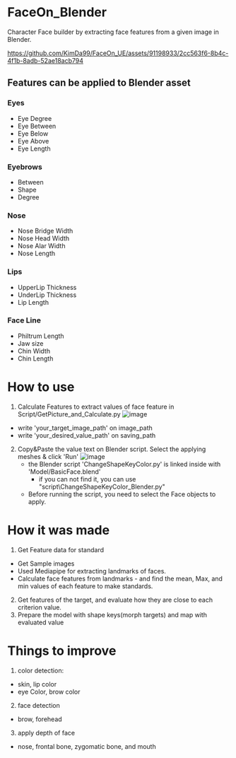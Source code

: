 # FaceOn_Blender
Character Face builder by extracting face features from a given image in Blender.

https://github.com/KimDa99/FaceOn_UE/assets/91198933/2cc563f6-8b4c-4f1b-8adb-52ae18acb794

## Features can be applied to Blender asset
### Eyes
- Eye Degree
- Eye Between
- Eye Below
- Eye Above
- Eye Length

### Eyebrows
- Between
- Shape
- Degree

### Nose
- Nose Bridge Width
- Nose Head Width
- Nose Alar Width
- Nose Length

### Lips
- UpperLip Thickness
- UnderLip Thickness
- Lip Length

### Face Line
- Philtrum Length
- Jaw size
- Chin Width
- Chin Length

# How to use
1. Calculate Features to extract values of face feature in Script/GetPicture_and_Calculate.py
![image](https://github.com/KimDa99/FaceOn_Blender/assets/91198933/e09f88c4-5a44-4846-8960-3f98566d0a31)
- write 'your_target_image_path' on image_path
- write 'your_desired_value_path' on saving_path
  
2. Copy&Paste the value text on Blender script. Select the applying meshes & click 'Run'
   ![image](https://github.com/KimDa99/FaceOn_Blender/assets/91198933/a1720f78-712a-4b17-8e2e-2e9335a9db56)
   - the Blender script 'ChangeShapeKeyColor.py' is linked inside with 'Model/BasicFace.blend'
     - if you can not find it, you can use "script\ChangeShapeKeyColor_Blender.py"
   - Before running the script, you need to select the Face objects to apply.

# How it was made
1. Get Feature data for standard
  - Get Sample images  
  - Used Mediapipe for extracting landmarks of faces.
  - Calculate face features from landmarks - and find the mean, Max, and min values of each feature to make standards.
2. Get features of the target, and evaluate how they are close to each criterion value.
3. Prepare the model with shape keys(morph targets) and map with evaluated value

# Things to improve
1. color detection:
  - skin, lip color
  - eye Color, brow color
2. face detection
  - brow, forehead
3. apply depth of face
  - nose, frontal bone, zygomatic bone, and mouth 
